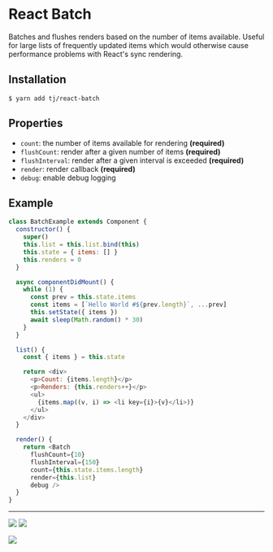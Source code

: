 # React Batch

Batches and flushes renders based on the number of items available. Useful for large lists of frequently updated items which would otherwise cause performance problems with React's sync rendering.

## Installation

```
$ yarn add tj/react-batch
```

## Properties

- `count`: the number of items available for rendering __(required)__
- `flushCount`: render after a given number of items __(required)__
- `flushInterval`: render after a given interval is exceeded __(required)__
- `render`: render callback __(required)__
- `debug`: enable debug logging

## Example

```js
class BatchExample extends Component {
  constructor() {
    super()
    this.list = this.list.bind(this)
    this.state = { items: [] }
    this.renders = 0
  }

  async componentDidMount() {
    while (1) {
      const prev = this.state.items
      const items = [`Hello World #${prev.length}`, ...prev]
      this.setState({ items })
      await sleep(Math.random() * 30)
    }
  }

  list() {
    const { items } = this.state

    return <div>
      <p>Count: {items.length}</p>
      <p>Renders: {this.renders++}</p>
      <ul>
        {items.map((v, i) => <li key={i}>{v}</li>)}
      </ul>
    </div>
  }

  render() {
    return <Batch
      flushCount={10}
      flushInterval={150}
      count={this.state.items.length}
      render={this.list}
      debug />
  }
}
```

---

![](https://img.shields.io/badge/license-MIT-blue.svg)
![](https://img.shields.io/badge/status-stable-green.svg)

<a href="https://apex.sh"><img src="http://tjholowaychuk.com:6000/svg/sponsor"></a>
